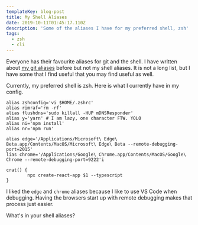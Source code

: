 ```yaml
---
templateKey: blog-post
title: My Shell Aliases
date: 2019-10-11T01:45:17.110Z
description: 'Some of the aliases I have for my preferred shell, zsh'
tags:
  - zsh
  - cli
---
```

Everyone has their favourite aliases for git and the shell. I have written about [my git aliases](https://www.iamdeveloper.com/blog/2018-08-25-my-git-aliases/) before but not my shell aliases. It is not a long list, but I have some that I find useful that you may find useful as well.

Currently, my preferred shell is zsh. Here is what I currently have in my config.

```
alias zshconfig='vi $HOME/.zshrc'
alias rimraf='rm -rf'
alias flushdns='sudo killall -HUP mDNSResponder'
alias y='yarn' # I am lazy, one character FTW. YOLO
alias ni='npm install'
alias nr='npm run'

alias edge='/Applications/Microsoft\ Edge\ Beta.app/Contents/MacOS/Microsoft\ Edge\ Beta --remote-debugging-port=2015'
lias chrome='/Applications/Google\ Chrome.app/Contents/MacOS/Google\ Chrome --remote-debugging-port=9222'i

crat() {
        npx create-react-app $1 --typescript
}
```

I liked the `edge` and `chrome` aliases because I like to use VS Code when debugging. Having the browsers start up with remote debugging makes that process just easier.

What's in your shell aliases?
